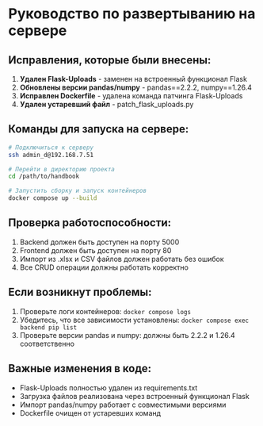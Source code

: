 # Руководство по развертыванию на сервере

## Исправления, которые были внесены:

1. **Удален Flask-Uploads** - заменен на встроенный функционал Flask
2. **Обновлены версии pandas/numpy** - pandas==2.2.2, numpy==1.26.4
3. **Исправлен Dockerfile** - удалена команда патчинга Flask-Uploads
4. **Удален устаревший файл** - patch_flask_uploads.py

## Команды для запуска на сервере:

```bash
# Подключиться к серверу
ssh admin_d@192.168.7.51

# Перейти в директорию проекта
cd /path/to/handbook

# Запустить сборку и запуск контейнеров
docker compose up --build
```

## Проверка работоспособности:

1. Backend должен быть доступен на порту 5000
2. Frontend должен быть доступен на порту 80
3. Импорт из .xlsx и CSV файлов должен работать без ошибок
4. Все CRUD операции должны работать корректно

## Если возникнут проблемы:

1. Проверьте логи контейнеров: `docker compose logs`
2. Убедитесь, что все зависимости установлены: `docker compose exec backend pip list`
3. Проверьте версии pandas и numpy: должны быть 2.2.2 и 1.26.4 соответственно

## Важные изменения в коде:

- Flask-Uploads полностью удален из requirements.txt
- Загрузка файлов реализована через встроенный функционал Flask
- Импорт pandas/numpy работает с совместимыми версиями
- Dockerfile очищен от устаревших команд
